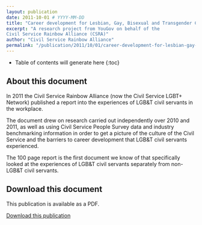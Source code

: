 ```yaml
---
layout: publication
date: 2011-10-01 # YYYY-MM-DD 
title: "Career development for Lesbian, Gay, Bisexual and Transgender Civil Servants"
excerpt: "A research project from YouGov on behalf of the
Civil Service Rainbow Alliance (CSRA)"
author: "Civil Service Rainbow Alliance"
permalink: "/publication/2011/10/01/career-development-for-lesbian-gay-bisexual-and-transgender-civil-servants"
---
```


<!-- Include the following to generate a Table of Contents -->
* Table of contents will generate here
{:toc}
<!-- Include this line to process the Markdown and format the content properly -->
<div id="markdown-content" markdown="1">
<!-- Don't remove code above -->


## About this document

In 2011 the Civil Service Rainbow Alliance (now the Civil Service LGBT+ Network) published a report into the experiences of LGB&T civil servants in the workplace. 

The document drew on research carried out independently over 2010 and 2011, as well as using Civil Service People Survey data and industry benchmarking information in order to get a picture of the culture of the Civil Service and the barriers to career development that LGB&T civil servants experienced. 

The 100 page report is the first document we know of that specifically looked at the experiences of LGB&T civil servants separately from non-LGB&T civil servants.

## Download this document

This publication is available as a PDF.

[Download this publication](https://www.civilservice.lgbt/documents/store/research/career-development-for-lesbian-gay-bisexual-and-transgender-civil-servants.pdf)

<!-- Include this line to process the Markdown and format the content properly -->
</div>
<!-- Don't remove the line of code above -->
